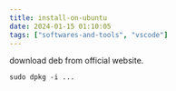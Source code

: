 ```yaml
---
title: install-on-ubuntu
date: 2024-01-15 01:10:05
tags: ["softwares-and-tools", "vscode"]
---
```

download deb from official website.

```
sudo dpkg -i ...
```

